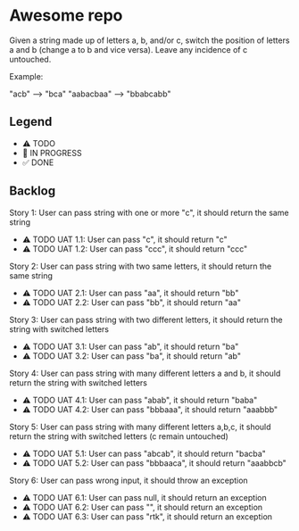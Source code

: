 # Awesome repo

Given a string made up of letters a, b, and/or c, switch the position of letters a and b (change a to b and vice versa). Leave any incidence of c untouched.

Example:

"acb" --> "bca"
"aabacbaa" --> "bbabcabb"


## Legend
- ⚠ TODO
- 🚧 IN PROGRESS
- ✅ DONE

## Backlog

Story 1: User can pass string with one or more "c", it should return the same string
- ⚠ TODO UAT 1.1: User can pass "c", it should return "c"
- ⚠ TODO UAT 1.2: User can pass "ccc", it should return "ccc"

Story 2: User can pass string with two same letters, it should return the same string
- ⚠ TODO UAT 2.1: User can pass "aa", it should return "bb"
- ⚠ TODO UAT 2.2: User can pass "bb", it should return "aa"

Story 3: User can pass string with two different letters, it should return the string with switched letters
- ⚠ TODO UAT 3.1: User can pass "ab", it should return "ba"
- ⚠ TODO UAT 3.2: User can pass "ba", it should return "ab"

Story 4: User can pass string with many different letters a and b, it should return the string with switched letters
- ⚠ TODO UAT 4.1: User can pass "abab", it should return "baba"
- ⚠ TODO UAT 4.2: User can pass "bbbaaa", it should return "aaabbb"

Story 5: User can pass string with many different letters a,b,c, it should return the string with switched letters (c remain untouched)
- ⚠ TODO UAT 5.1: User can pass "abcab", it should return "bacba"
- ⚠ TODO UAT 5.2: User can pass "bbbaaca", it should return "aaabbcb"


Story 6: User can pass wrong input, it should throw an exception
- ⚠ TODO UAT 6.1: User can pass null, it should return an exception
- ⚠ TODO UAT 6.2: User can pass "", it should return an exception
- ⚠ TODO UAT 6.3: User can pass "rtk", it should return an exception